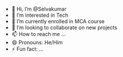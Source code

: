 - 👋 Hi, I’m @Selvakumar
- 👀 I’m interested in Tech
- 🌱 I’m currently enrolled in MCA course
- 💞️ I’m looking to collaborate on new projects
- 📫 How to reach me ...
- 😄 Pronouns: He/Him
- ⚡ Fun fact: ...

<!---
Selvatech23/Selvatech23 is a ✨ special ✨ repository because its `README.md` (this file) appears on your GitHub profile.
You can click the Preview link to take a look at your changes.
--->
